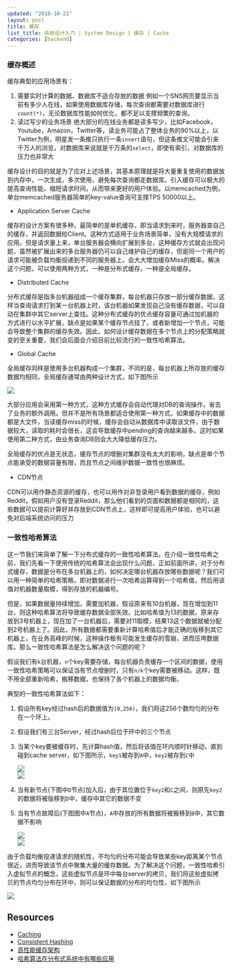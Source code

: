```yaml
---
updated: "2018-10-21"
layout: post
title: 缓存
list_title: 系统设计入门 | System Design | 缓存 | Cache
categories: [backend]
---
```


### 缓存概述

缓存典型的应用场景有：

1. 需要实时计算的数据，数据库不适合存放的数据
    例如一个SNS网页要显示当前有多少人在线，如果使用数据库存储，每次查询都需要对数据库进行`count(*)`，无论数据库性能如何优化，都不足以支撑频繁的查询。
2. 读过写少的业务场景
    绝大部分的在线业务都是读多写少，比如Facebook，Youtube，Amazon，Twitter等，读业务可能占了整体业务的90%以上，以Twitter为例，明星发一条推只执行一条`insert`语句，但这条推文可能会引来千万人的浏览，对数据库来说就是千万条的`select`，即使有索引，对数据库的压力也非常大

缓存设计的目的就是为了应对上述场景，其基本原理就是将大量重复使用的数据放到内存中，一次生成，多次使用，避免每次查询都走数据库。引入缓存可以极大的提高查询性能，缩短请求时间，从而带来更好的用户体验。以memcached为例，单台memcached服务器简单的key-value查询可支撑TPS 50000以上。

- Application Server Cache

缓存的设计方案有很多种，最简单的是单机缓存，即当请求到来时，服务器查自己的缓存，并返回数据给Client。这种方式适用于业务场景简单，没有大规模请求的应用。但是请求量上来，单台服务器会横向扩展到多台，这种缓存方式就会出现问题，虽然被扩展出来的多台服务器仍可以自己维护自己的缓存，但是同一个用户的请求可能被负载均衡投递到不同的服务器上，会大大增加缓存Miss的概率。解决这个问题，可以使用两种方式，一种是分布式缓存，一种是全局缓存。

- Distributed Cache

分布式缓存是指多台机器组成一个缓存集群，每台机器只存放一部分缓存数据，这样当查询请求打到某一台机器上时，该台机器如果发现自己没有缓存数据，可以自动在集群中其它server上查找。这种分布式缓存的优点缓存容量可通过加机器的方式进行以水平扩展，缺点是如果某个缓存节点挂了，或者新增加一个节点，可能会导致整个集群的缓存失效。因此，如何设计缓存数据在多个节点上的分配策略就变的至关重要，我们会后面会介绍目前比较流行的一致性哈希算法。

- Global Cache

全局缓存同样是使用多台机器构成一个集群，不同的是，每台机器上所存放的缓存数据均相同，全局缓存通常由两种设计方式，如下图所示

<img src="{{site.baseurl}}/assets/images/2016/06/cache-1.png" class="md-img-center">

大部分应用会采用第一种方式，这种方式缓存会自动代理对DB的查询操作，省去了业务的额外调用。但并不是所有场景都适合使用第一种方式，如果缓存中的数据都是大文件，当读缓存miss的时候，缓存会自动从数据库中读取该文件，由于数据较大，读取的耗时会很长，这会导致缓存中pending的查询越来越多。这时如果使用第二种方式，由业务查询DB则会大大降低缓存压力。

全局缓存的优点是无状态，缓存节点的增删对集群没有太大的影响，缺点是单个节点能承受的数据容量有限，而且节点之间维护数据一致性也很麻烦。

- CDN节点

CDN可以用作静态资源的缓存，也可以用作对非登录用户看到数据的缓存，例如Reddit，假如用户没有登录Reddit，那么他们看到的页面和数据都是相同的，这些数据可以提前计算好并存放到CDN节点上，这样即可提高用户体验，也可以避免对后端系统访问的压力

### 一致性哈希算法

这一节我们来简单了解一下分布式缓存的一致性哈希算法。在介绍一致性哈希之前，我们先看一下使用传统的哈希算法会出现什么问题，正如前面所讲，对于分布式缓存，数据是分布在多台机器上的，如何决定哪台机器存放哪些数据呢？我们可以用一种简单的哈希策略，即对数据进行一次哈希运算得到一个哈希值，然后用该值对机器数量取模，得到存放的机器编号。

但是，如果数据量持续增加，需要加机器，假设原来有10台机器，现在增加到11台，则这种哈希算法将导致缓存数据全部失效。比如哈希值为13的数据，原来存放到3号机器上，现在加了一台机器后，需要对11取模，结果13这个数据就被分配到2号机器上了。因此，所有数据都需要重新计算哈希值后才能正确的版移到其它机器上，在业务高峰的时候，这种操作极有可能发生缓存的雪崩，进而压垮数据库。那么一致性哈希算法是怎么解决这个问题的呢？

假设我们有`k`台机器，`n`个key需要存储，每台机器负责缓存一个区间的数据，使用一致性哈希策略可以保证当有节点增删时，只有`n/k`个key需要被移动。这样，既不用全部重新哈希，搬移数据，也保持了各个机器上的数据均衡。

典型的一致性哈希算法如下：

1. 假设所有key经过hash后的数据值为`[0,256)`，我们将这256个数均匀的分布在一个环上。
2. 假设我们有三台Server，经过hash后位于环中的三个节点
3. 当某个key要被缓存时，先计算hash值，然后将该值在环内顺时针移动，直到碰到cache server，如下图所示，`key1`被存到`A`中，`key2`被存到`C`中

    <div class="md-flex-h">
    <div><img src="{{site.baseurl}}/assets/images/2016/06/con-hash-1.png"></div>
    <div><img src="{{site.baseurl}}/assets/images/2016/06/con-hash-2.png"></div>
    </div>

4. 当有新节点(下图中`D`节点)加入后，由于其位置位于`key2`和`C`之间，则原先`key2`的数据将被版移到`D`中，缓存中其它的数据不变

5. 当有节点故障后(下图图中`A`节点)，`A`中存放的所有数据将被搬移到`B`中，其它数据不影响
    
    <div class="md-flex-h">
    <div><img src="{{site.baseurl}}/assets/images/2016/06/con-hash-3.png"></div>
    <div><img src="{{site.baseurl}}/assets/images/2016/06/con-hash-4.png"></div>
    </div>

由于负载均衡投递请求的随机性，不均匀的分布可能会导致某些key距离某个节点很近，进而导致该节点中聚集大量的缓存数据。为了解决这个问题，一致性哈希引入虚拟节点的概念，这些虚拟节点是环中每台server的拷贝，我们将这些虚拟拷贝的节点均匀分布在环中，则可以保证数据的分布的均匀性，如下图所示

<img src="{{site.baseurl}}/assets/images/2016/06/con-hash-5.png" class="img-md-center">


## Resources

- [Caching](https://www.educative.io/collection/page/5668639101419520/5649050225344512/5643440998055936)
- [Consistent Hashing](https://en.wikipedia.org/wiki/Consistent_hashing)
- [高性能缓存架构](https://time.geekbang.org/column/article/8640)
- [哈希算法在分布式系统中有哪些应用](https://time.geekbang.org/column/article/67388)